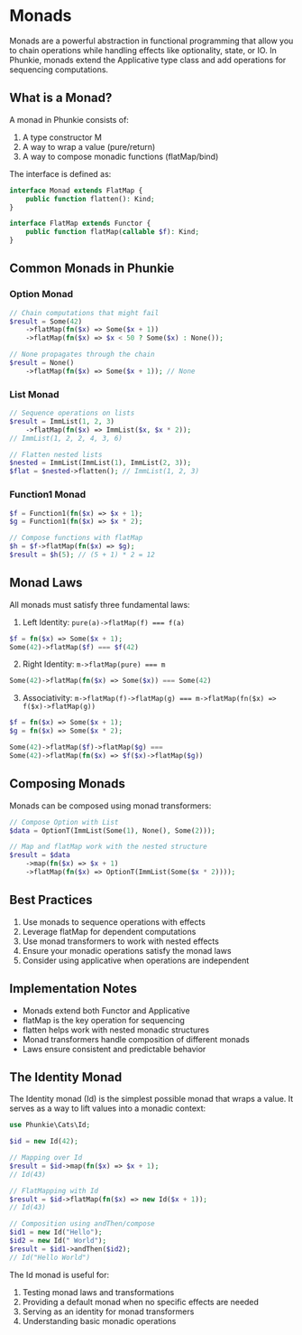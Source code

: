 # Monads

Monads are a powerful abstraction in functional programming that allow you to chain operations while handling effects like optionality, state, or IO. In Phunkie, monads extend the Applicative type class and add operations for sequencing computations.

## What is a Monad?

A monad in Phunkie consists of:
1. A type constructor M<A>
2. A way to wrap a value (pure/return)
3. A way to compose monadic functions (flatMap/bind)

The interface is defined as:

```php
interface Monad extends FlatMap {
    public function flatten(): Kind;
}

interface FlatMap extends Functor {
    public function flatMap(callable $f): Kind;
}
```

## Common Monads in Phunkie

### Option Monad

```php
// Chain computations that might fail
$result = Some(42)
    ->flatMap(fn($x) => Some($x + 1))
    ->flatMap(fn($x) => $x < 50 ? Some($x) : None());

// None propagates through the chain
$result = None()
    ->flatMap(fn($x) => Some($x + 1)); // None
```

### List Monad

```php
// Sequence operations on lists
$result = ImmList(1, 2, 3)
    ->flatMap(fn($x) => ImmList($x, $x * 2));
// ImmList(1, 2, 2, 4, 3, 6)

// Flatten nested lists
$nested = ImmList(ImmList(1), ImmList(2, 3));
$flat = $nested->flatten(); // ImmList(1, 2, 3)
```

### Function1 Monad

```php
$f = Function1(fn($x) => $x + 1);
$g = Function1(fn($x) => $x * 2);

// Compose functions with flatMap
$h = $f->flatMap(fn($x) => $g); 
$result = $h(5); // (5 + 1) * 2 = 12
```

## Monad Laws

All monads must satisfy three fundamental laws:

1. Left Identity: `pure(a)->flatMap(f) === f(a)`

```php
$f = fn($x) => Some($x + 1);
Some(42)->flatMap($f) === $f(42)
```

2. Right Identity: `m->flatMap(pure) === m`

```php
Some(42)->flatMap(fn($x) => Some($x)) === Some(42)
```

3. Associativity: `m->flatMap(f)->flatMap(g) === m->flatMap(fn($x) => f($x)->flatMap(g))`

```php
$f = fn($x) => Some($x + 1);
$g = fn($x) => Some($x * 2);

Some(42)->flatMap($f)->flatMap($g) === 
Some(42)->flatMap(fn($x) => $f($x)->flatMap($g))
```

## Composing Monads

Monads can be composed using monad transformers:

```php
// Compose Option with List
$data = OptionT(ImmList(Some(1), None(), Some(2)));

// Map and flatMap work with the nested structure
$result = $data
    ->map(fn($x) => $x + 1)
    ->flatMap(fn($x) => OptionT(ImmList(Some($x * 2))));
```

## Best Practices

1. Use monads to sequence operations with effects
2. Leverage flatMap for dependent computations
3. Use monad transformers to work with nested effects
4. Ensure your monadic operations satisfy the monad laws
5. Consider using applicative when operations are independent

## Implementation Notes

- Monads extend both Functor and Applicative
- flatMap is the key operation for sequencing
- flatten helps work with nested monadic structures
- Monad transformers handle composition of different monads
- Laws ensure consistent and predictable behavior

## The Identity Monad

The Identity monad (Id) is the simplest possible monad that wraps a value. It serves as a way to lift values into a monadic context:

```php
use Phunkie\Cats\Id;

$id = new Id(42);

// Mapping over Id
$result = $id->map(fn($x) => $x + 1);
// Id(43)

// FlatMapping with Id
$result = $id->flatMap(fn($x) => new Id($x + 1));
// Id(43)

// Composition using andThen/compose
$id1 = new Id("Hello");
$id2 = new Id(" World");
$result = $id1->andThen($id2);
// Id("Hello World")
```

The Id monad is useful for:
1. Testing monad laws and transformations
2. Providing a default monad when no specific effects are needed
3. Serving as an identity for monad transformers
4. Understanding basic monadic operations
